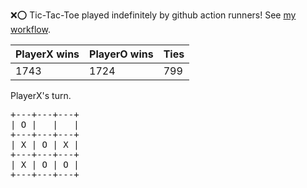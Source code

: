 :x::o: Tic-Tac-Toe played indefinitely by github action runners! See [my workflow](.github/workflows/play.yaml).

|PlayerX wins|PlayerO wins|Ties|
|-|-|-|
|1743|1724|799|

PlayerX's turn.

<pre>
+---+---+---+
| O |   |   |
+---+---+---+
| X | O | X |
+---+---+---+
| X | O | O |
+---+---+---+
</pre>